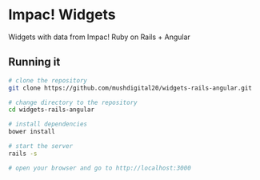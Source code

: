 # Impac! Widgets 
Widgets with data from Impac!
Ruby on Rails + Angular

## Running it
```bash
# clone the repository
git clone https://github.com/mushdigital20/widgets-rails-angular.git

# change directory to the repository
cd widgets-rails-angular

# install dependencies
bower install

# start the server
rails -s

# open your browser and go to http://localhost:3000
```